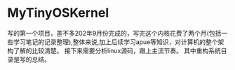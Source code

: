 # MyTinyOSKernel

写的第一个项目，差不多202年9月份完成的，写完这个内核花费了两个月(包括一些学习笔记的记录整理),整体来说,加上后续学习apue等知识，对计算机的整个架构了解的比较清楚。
接下来需要分析linux源码，跟上主流节奏。
其中重构系统目录是写的总结。
